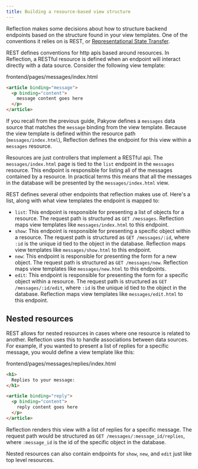 ```yaml
---
title: Building a resource-based view structure
---
```


Reflection makes some decisions about how to structure backend endpoints based on the structure found in your view templates. One of the conventions it relies on is REST, or [Representational State Transfer](https://en.wikipedia.org/wiki/Representational_state_transfer).

REST defines conventions for http apis based around resources. In Reflection, a RESTful resource is defined when an endpoint will interact directly with a data source. Consider the following view template:

<div class="filename">
  frontend/pages/messages/index.html
</div>

```html
<article binding="message">
  <p binding="content">
    message content goes here
  </p>
</article>
```

If you recall from the previous guide, Pakyow defines a `messages` data source that matches the `message` binding from the view template. Because the view template is defined within the resource path (`messages/index.html`), Reflection defines the endpoint for this view within a `messages` resource.

Resources are just controllers that implement a RESTful api. The `messages/index.html` page is tied to the `list` endpoint in the `messages` resource. This endpoint is responsible for listing all of the messages contained by a resource. In practical terms this means that all the messages in the database will be presented by the `messages/index.html` view.

REST defines several other endpoints that reflection makes use of. Here's a list, along with what view templates the endpoint is mapped to:

* `list`: This endpoint is responsible for presenting a list of objects for a resource. The request path is structured as `GET /messages`. Reflection maps view templates like `messages/index.html` to this endpoint.
* `show`: This endpoint is responsible for presenting a specific object within a resource. The request path is structured as `GET /messages/:id`, where `:id` is the unique id tied to the object in the database. Reflection maps view templates like `messages/show.html` to this endpoint.
* `new`: This endpoint is responsible for presenting the form for a new object. The request path is structured as `GET /messages/new`. Reflection maps view templates like `messages/new.html` to this endpoints.
* `edit`: This endpoint is responsible for presenting the form for a specific object within a resource. The request path is structured as `GET /messages/:id/edit`, where `:id` is the unique id tied to the object in the database. Reflection maps view templates like `messages/edit.html` to this endpoint.

## Nested resources

REST allows for nested resources in cases where one resource is related to another. Reflection uses this to handle associations between data sources. For example, if you wanted to present a list of replies for a specific message, you would define a view template like this:

<div class="filename">
  frontend/pages/messages/replies/index.html
</div>

```html
<h1>
  Replies to your message:
</h1>

<article binding="reply">
  <p binding="content">
    reply content goes here
  </p>
</article>
```

Reflection renders this view with a list of replies for a specific message. The request path would be structured as `GET /messages/:message_id/replies`, where `:message_id` is the id of the specific object in the database.

Nested resources can also contain endpoints for `show`, `new`, and `edit` just like top level resources.
